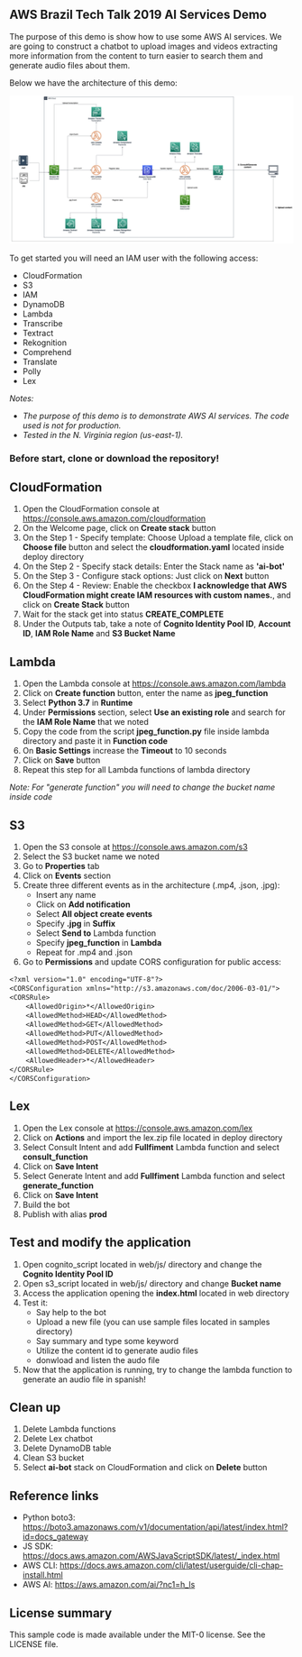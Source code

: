 ## AWS Brazil Tech Talk 2019 AI Services Demo

The purpose of this demo is show how to use some AWS AI services. We are going to construct a chatbot to upload images and videos extracting more information from the content to turn easier to search them and generate audio files about them.

Below we have the architecture of this demo:

![demo](architecture/AI-Bot.jpg)

To get started you will need an IAM user with the following access:
- CloudFormation
- S3
- IAM
- DynamoDB
- Lambda
- Transcribe
- Textract
- Rekognition
- Comprehend
- Translate
- Polly
- Lex

_Notes:_ 
* _The purpose of this demo is to demonstrate AWS AI services. The code used is not for production._
* _Tested in the N. Virginia region (us-east-1)._

### Before start, clone or download the repository!

## CloudFormation
1. Open the CloudFormation console at https://console.aws.amazon.com/cloudformation
2. On the Welcome page, click on **Create stack** button
3. On the Step 1 - Specify template: Choose Upload a template file, click on **Choose file** button and select the **cloudformation.yaml** located inside deploy directory
4. On the Step 2 - Specify stack details: Enter the Stack name as **'ai-bot'**
5. On the Step 3 - Configure stack options: Just click on **Next** button
6. On the Step 4 - Review: Enable the checkbox **I acknowledge that AWS CloudFormation might create IAM resources with custom names.**, and click on **Create Stack** button
7. Wait for the stack get into status **CREATE_COMPLETE**
8. Under the Outputs tab, take a note of **Cognito Identity Pool ID**, **Account ID**, **IAM Role Name** and **S3 Bucket Name**
  
## Lambda
1. Open the Lambda console at https://console.aws.amazon.com/lambda
2. Click on **Create function** button, enter the name as **jpeg_function**
3. Select **Python 3.7** in **Runtime**
4. Under **Permissions** section, select **Use an existing role** and search for the **IAM Role Name** that we noted
5. Copy the code from the script **jpeg_function.py** file inside lambda directory and paste it in **Function code**
6. On **Basic Settings** increase the **Timeout** to 10 seconds
7. Click on **Save** button
8. Repeat this step for all Lambda functions of lambda directory

_Note: For "generate function" you will need to change the bucket name inside code_

## S3
1. Open the S3 console at https://console.aws.amazon.com/s3
2. Select the S3 bucket name we noted
3. Go to **Properties** tab
4. Click on **Events** section
5. Create three different events as in the architecture (.mp4, .json, .jpg):
   * Insert any name
   * Click on **Add notification**
   * Select **All object create events**
   * Specify **.jpg** in **Suffix**
   * Select **Send to** Lambda function
   * Specify **jpeg_function** in **Lambda**
   * Repeat for .mp4 and .json
6. Go to **Permissions** and update CORS configuration for public access:
```
<?xml version="1.0" encoding="UTF-8"?>
<CORSConfiguration xmlns="http://s3.amazonaws.com/doc/2006-03-01/">
<CORSRule>
    <AllowedOrigin>*</AllowedOrigin>
    <AllowedMethod>HEAD</AllowedMethod>
    <AllowedMethod>GET</AllowedMethod>
    <AllowedMethod>PUT</AllowedMethod>
    <AllowedMethod>POST</AllowedMethod>
    <AllowedMethod>DELETE</AllowedMethod>
    <AllowedHeader>*</AllowedHeader>
</CORSRule>
</CORSConfiguration>
```

## Lex
1. Open the Lex console at https://console.aws.amazon.com/lex
2. Click on **Actions** and import the lex.zip file located in deploy directory
3. Select Consult Intent and add **Fullfiment** Lambda function and select **consult_function**
4. Click on **Save Intent**
5. Select Generate Intent and add **Fullfiment** Lambda function and select **generate_function**
6. Click on **Save Intent**
7. Build the bot
8. Publish with alias **prod**

## Test and modify the application ##
1. Open cognito_script located in web/js/ directory and change the **Cognito Identity Pool ID**
2. Open s3_script located in web/js/ directory and change **Bucket name**
3. Access the application opening the **index.html** located in web directory
4. Test it:
   * Say help to the bot
   * Upload a new file (you can use sample files located in samples directory)
   * Say summary and type some keyword
   * Utilize the content id to generate audio files
   * donwload and listen the audo file
5. Now that the application is running, try to change the lambda function to generate an audio file in spanish!

## Clean up
1. Delete Lambda functions
2. Delete Lex chatbot
3. Delete DynamoDB table
4. Clean S3 bucket
5. Select **ai-bot** stack on CloudFormation and click on **Delete** button

## Reference links
* Python boto3: https://boto3.amazonaws.com/v1/documentation/api/latest/index.html?id=docs_gateway
* JS SDK: https://docs.aws.amazon.com/AWSJavaScriptSDK/latest/_index.html
* AWS CLI: https://docs.aws.amazon.com/cli/latest/userguide/cli-chap-install.html
* AWS AI: https://aws.amazon.com/ai/?nc1=h_ls

## License summary
This sample code is made available under the MIT-0 license. See the LICENSE file.
